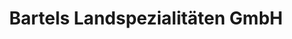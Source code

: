---
title: "Bartels Landspezialitäten GmbH"
url: /bad-salzdetfurth/bartels-landspezialitaeten-gmbh/
shop: Metzgerei
---